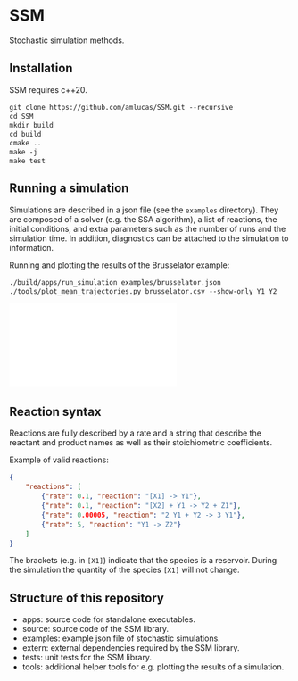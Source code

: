 # SSM

Stochastic simulation methods.

## Installation

SSM requires c++20.

```shell
git clone https://github.com/amlucas/SSM.git --recursive
cd SSM
mkdir build
cd build
cmake ..
make -j
make test
```

## Running a simulation

Simulations are described in a json file (see the `examples` directory).
They are composed of a solver (e.g. the SSA algorithm), a list of reactions, the initial conditions, and extra parameters such as the number of runs and the simulation time.
In addition, diagnostics can be attached to the simulation to information.

Running and plotting the results of the Brusselator example:
```shell
./build/apps/run_simulation examples/brusselator.json
./tools/plot_mean_trajectories.py brusselator.csv --show-only Y1 Y2
```

![brusselator](docs/images/brusselator.pdf)

## Reaction syntax

Reactions are fully described by a rate and a string that describe the reactant and product names as well as their stoichiometric coefficients.

Example of valid reactions:
```json
{
    "reactions": [
        {"rate": 0.1, "reaction": "[X1] -> Y1"},
        {"rate": 0.1, "reaction": "[X2] + Y1 -> Y2 + Z1"},
        {"rate": 0.00005, "reaction": "2 Y1 + Y2 -> 3 Y1"},
        {"rate": 5, "reaction": "Y1 -> Z2"}
    ]
}
```

The brackets (e.g. in `[X1]`) indicate that the species is a reservoir.
During the simulation the quantity of the species `[X1]` will not change.


## Structure of this repository

* apps: source code for standalone executables.
* source: source code of the SSM library.
* examples: example json file of stochastic simulations.
* extern: external dependencies required by the SSM library.
* tests: unit tests for the SSM library.
* tools: additional helper tools for e.g. plotting the results of a simulation.
